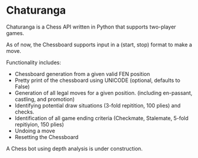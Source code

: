 # Chaturanga

Chaturanga is a Chess API written in Python that supports two-player games.

As of now, the Chessboard supports input in a (start, stop) format to make a move.

Functionality includes:
* Chessboard generation from a given valid FEN position
* Pretty print of the chessboard using UNICODE (optional, defaults to False)
* Generation of all legal moves for a given position. (including en-passant, castling, and promotion)
* Identifying potential draw situations (3-fold repitition, 100 plies) and checks.
* Identification of all game ending criteria (Checkmate, Stalemate, 5-fold repitiyion, 150 plies)
* Undoing a move
* Resetting the Chessboard

A Chess bot using depth analysis is under construction.
